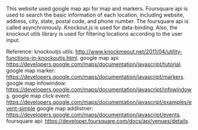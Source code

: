 This website used google map api for map and markers. Foursquare api is used to search the basic information of each location, including website, address, city, state, postal code, and phone number. The foursquare api is called asynchronously. Knockout.js is used for data-binding. Also, the knockout utils library is used for filtering locations according to the user input.

Reference: 
knockoutjs utils: http://www.knockmeout.net/2011/04/utility-functions-in-knockoutjs.html.
google map api: https://developers.google.com/maps/documentation/javascript/tutorial.
google map marker: https://developers.google.com/maps/documentation/javascript/markers.
google map infowindow: https://developers.google.com/maps/documentation/javascript/infowindows.
google map click event: https://developers.google.com/maps/documentation/javascript/examples/event-simple
google map addlistner: https://developers.google.com/maps/documentation/javascript/events.
foursquare api: https://developer.foursquare.com/docs/api/venues/details.


